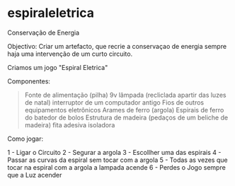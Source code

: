 # espiraleletrica
Conservação de Energia

Objectivo:
Criar um artefacto, que recrie a conservaçao de energia sempre haja uma intervenção de um curto circuito.

Criamos um jogo "Espiral Eletrica"

Componentes:

>Fonte de alimentação (pilha) 9v
>lâmpada (recliclada apartir das luzes de natal)
>interruptor de um computador antigo
>Fios de outros equipamentos eletrônicos
>Arames de ferro (argola)
>Espirais de ferro do batedor de bolos
>Estrutura de madeira (pedaços de um beliche de madeira)
>fita adesiva isoladora

Como jogar:

1 - Ligar o Circuito
2 - Segurar a argola
3 - Escollher uma das espirais
4 - Passar as curvas da espiral sem tocar com a argola
5 - Todas as vezes que tocar na espiral com a argola a lampada acende
6 - Perdes o Jogo sempre que a Luz acender

